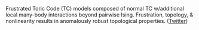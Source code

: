 
Frustrated Toric Code (TC) models composed of normal TC w/additional local many-body interactions beyond pairwise Ising. Frustration, topology, & nonlinearity results in anomalously robust topological properties. ([Twitter](https://twitter.com/JoshuahHeath/status/1348836265106534403))
